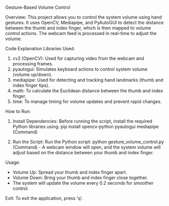Gesture-Based Volume Control

Overview:
This project allows you to control the system volume using hand gestures. It uses OpenCV, Mediapipe, and PyAutoGUI to detect the distance between the thumb and index finger, which is then mapped to volume control actions. The webcam feed is processed in real-time to adjust the volume.

Code Explanation
Libraries Used:
1. cv2 (OpenCV): Used for capturing video from the webcam and processing frames.
2. pyautogui: Simulates keyboard actions to control system volume (volume up/down).
3. mediapipe: Used for detecting and tracking hand landmarks (thumb and index finger tips).
4. math: To calculate the Euclidean distance between the thumb and index finger.
5. time: To manage timing for volume updates and prevent rapid changes.
   
How to Run:
1. Install Dependencies:
        Before running the script, install the required Python libraries using:
                   pip install opencv-python pyautogui mediapipe (Command)

2. Run the Script:
      Run the Python script:
        python gesture_volume_control.py (Command)
                - A webcam window will open, and the system volume will adjust based on the distance between your thumb and index finger.
   
Usage:
- Volume Up: Spread your thumb and index finger apart.
- Volume Down: Bring your thumb and index finger close together.
- The system will update the volume every 0.2 seconds for smoother control.
  
Exit:
To exit the application, press 'q'.
